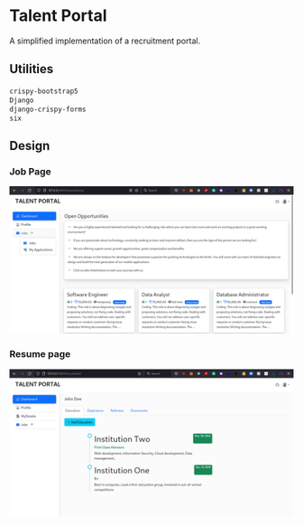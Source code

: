 # Talent Portal

A simplified implementation of a recruitment portal.

## Utilities

```text
crispy-bootstrap5
Django
django-crispy-forms
six
```

## Design

### Job Page

![Job listing page](/static/img/jobpage.png)

### Resume page

![Resume page: education](/static/img/resume-education.png)
